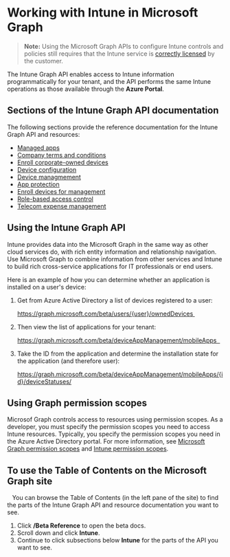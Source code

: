 # Working with Intune in Microsoft Graph  > **Note:** Using the Microsoft Graph APIs to configure Intune controls and policies still requires that the Intune service is [correctly licensed](https://www.microsoft.com/en-us/cloud-platform/microsoft-intune-pricing) by the customer.

The Intune Graph API enables access to Intune information programmatically for your tenant, and the API performs the same Intune operations as those available through the **Azure Portal**.  
## Sections of the Intune Graph API documentationThe following sections provide the reference documentation for the Intune Graph API and resources:- [Managed apps](intune_apps_app_conceptual.md)- [Company terms and conditions](intune_company_conceptual.md)- [Enroll corporate-owned devices](intune_corporate_enrollment_conceptual.md)- [Device configuration](intune_device_configuration_conceptual.md)- [Device managmement](intune_devicefe_conceptual.md)- [App protection](intune_app_protection_conceptual.md)- [Enroll devices for management](intune_onboarding_conceptual.md)- [Role-based access control](intune_rbac_conceptual.md)- [Telecom expense management](intune_tem_conceptual.md)## Using the Intune Graph API

Intune provides data into the Microsoft Graph in the same way as other cloud services do, with rich entity information and relationship navigation.  Use Microsoft Graph to combine information from other services and Intune to build rich cross-service applications for IT professionals or end users.     

Here is an example of how you can determine whether an application is installed on a user's device: 

1. Get from Azure Active Directory a list of devices registered to a user: 

    https://graph.microsoft.com/beta/users/{user}/ownedDevices 

2. Then view the list of applications for your tenant: 

    https://graph.microsoft.com/beta/deviceAppManagement/mobileApps  

3. Take the ID from the application and determine the installation state for the application (and therefore user):

    https://graph.microsoft.com/beta/deviceAppManagement/mobileApps/{id}/deviceStatuses/


## Using Graph permission scopes

Microsof Graph controls access to resources using permission scopes. As a developer, you must specify the permission scopes you need to access Intune resources. Typically, you specify the permission scopes you need in the Azure Active Directory portal. For more information, see [Microsoft Graph permission scopes](https://developer.microsoft.com/en-us/graph/docs/authorization/permission_scopes) and [Intune permission scopes](https://developer.microsoft.com/en-us/graph/docs/authorization/permission_scopes#permission-scopes-in-preview).

## To use the Table of Contents on the Microsoft Graph site
  
You can browse the Table of Contents (in the left pane of the site) to find the parts of the Intune Graph API and resource documentation you want to see.

1. Click **/Beta Reference** to open the beta docs.
2. Scroll down and click **Intune**.
3. Continue to click subsections below **Intune** for the parts of the API you want to see.
